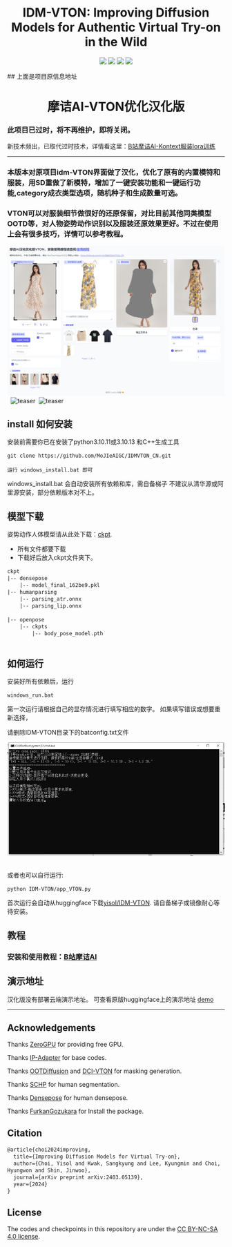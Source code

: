 
<div align="center">
<h1>IDM-VTON: Improving Diffusion Models for Authentic Virtual Try-on in the Wild</h1>

<a href='https://idm-vton.github.io'><img src='https://img.shields.io/badge/Project-Page-green'></a>
<a href='https://arxiv.org/abs/2403.05139'><img src='https://img.shields.io/badge/Paper-Arxiv-red'></a>
<a href='https://huggingface.co/spaces/yisol/IDM-VTON'><img src='https://img.shields.io/badge/%F0%9F%A4%97%20Hugging%20Face-Demo-yellow'></a>
<a href='https://huggingface.co/yisol/IDM-VTON'><img src='https://img.shields.io/badge/%F0%9F%A4%97%20Hugging%20Face-Model-blue'></a>

</div>
## 上面是项目原信息地址

<h1 align="center">摩诘AI-VTON优化汉化版</h1>

### 此项目已过时，将不再维护，即将关闭。
新技术频出，已取代过时技术，详情看这里：[B站摩诘AI-Kontext服装lora训练](https://www.bilibili.com/video/BV15ehizREe8/)

---
### 本版本对原项目idm-VTON界面做了汉化，优化了原有的内置模特和服装，用SD重做了新模特，增加了一键安装功能和一键运行功能,category成衣类型选项，随机种子和生成数量可选。
### VTON可以对服装细节做很好的还原保留，对比目前其他同类模型OOTD等，对人物姿势动作识别以及服装还原效果更好。不过在使用上会有很多技巧，详情可以参考教程。

![teaser2](IDM-VTON/assets/teaser2.png)&nbsp;
![teaser](IDM-VTON/assets/teaser.png)&nbsp;
![teaser](IDM-VTON/assets/teaser3.png)&nbsp;


## install 如何安装
安装前需要你已在安装了python3.10.11或3.10.13 和C++生成工具

```
git clone https://github.com/MoJIeAIGC/IDMVTON_CN.git

运行 windows_install.bat 即可

```
windows_install.bat 会自动安装所有依赖和库，需自备梯子
不建议从清华源或阿里源安装，部分依赖版本对不上。 
 
## 模型下载
姿势动作人体模型请从此处下载：[ckpt](https://huggingface.co/yisol/IDM-VTON/tree/main).
* 所有文件都要下载
* 下载好后放入ckpt文件夹下。
```
ckpt
|-- densepose
    |-- model_final_162be9.pkl
|-- humanparsing
    |-- parsing_atr.onnx
    |-- parsing_lip.onnx

|-- openpose
    |-- ckpts
        |-- body_pose_model.pth
    
```

## 如何运行
安装好所有依赖后，运行
```
windows_run.bat
```
第一次运行请根据自己的显存情况进行填写相应的数字。
如果填写错误或想要重新选择，

请删除IDM-VTON目录下的batconfig.txt文件

![teaser](IDM-VTON/assets/t4.png)&nbsp;

或者也可以自行运行:

```
python IDM-VTON/app_VTON.py
```
首次运行会自动从huggingface下载[yisol/IDM-VTON](https://huggingface.co/yisol/IDM-VTON).
请自备梯子或镜像耐心等待安装。

## 教程
### 安装和使用教程：[B站摩诘AI](https://www.bilibili.com/video/BV1VF8Ge4EZh/?vd_source=25d3add966daa64cbb811354319ec18d)


## 演示地址

汉化版没有部署云端演示地址。
可查看原版huggingface上的演示地址 [demo](https://huggingface.co/spaces/yisol/IDM-VTON)

---

## Acknowledgements

Thanks [ZeroGPU](https://huggingface.co/zero-gpu-explorers) for providing free GPU.

Thanks [IP-Adapter](https://github.com/tencent-ailab/IP-Adapter) for base codes.

Thanks [OOTDiffusion](https://github.com/levihsu/OOTDiffusion) and [DCI-VTON](https://github.com/bcmi/DCI-VTON-Virtual-Try-On) for masking generation.

Thanks [SCHP](https://github.com/GoGoDuck912/Self-Correction-Human-Parsing) for human segmentation.

Thanks [Densepose](https://github.com/facebookresearch/DensePose) for human densepose.

Thanks [FurkanGozukara](https://github.com/FurkanGozukara/IDM-VTON) for Install the package.



## Citation
```
@article{choi2024improving,
  title={Improving Diffusion Models for Virtual Try-on},
  author={Choi, Yisol and Kwak, Sangkyung and Lee, Kyungmin and Choi, Hyungwon and Shin, Jinwoo},
  journal={arXiv preprint arXiv:2403.05139},
  year={2024}
}
```


## License
The codes and checkpoints in this repository are under the [CC BY-NC-SA 4.0 license](https://creativecommons.org/licenses/by-nc-sa/4.0/legalcode).


